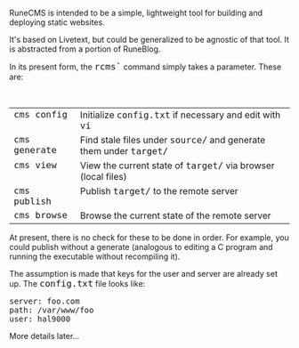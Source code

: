 RuneCMS is intended to be a simple, lightweight tool for building
and deploying static websites.
<p>

It's based on Livetext, but could be generalized to be agnostic of
that tool. It is abstracted from a portion of RuneBlog.
<p>

In its present form, the <font size=+1><tt>rcms`</tt></font> command simply takes a parameter.
These are:
<p>

<br><center><table width=90% cellpadding=5>
<tr>
  <td valign=top><font size=+1><tt>cms config</tt></font></td>
  <td valign=top>Initialize <font size=+1><tt>config.txt</tt></font> if necessary and edit with <font size=+1><tt>vi</tt></font></td>
</tr>
<tr>
</tr>
<tr>
  <td valign=top><font size=+1><tt>cms generate</tt></font></td>
  <td valign=top>Find stale files under <font size=+1><tt>source/</tt></font> and generate them under <font size=+1><tt>target/</tt></font></td>
</tr>
<tr>
</tr>
<tr>
  <td valign=top><font size=+1><tt>cms view</tt></font></td>
  <td valign=top>View the current state of <font size=+1><tt>target/</tt></font> via browser (local files)</td>
</tr>
<tr>
</tr>
<tr>
  <td valign=top><font size=+1><tt>cms publish</tt></font></td>
  <td valign=top>Publish <font size=+1><tt>target/</tt></font> to the remote server</td>
</tr>
<tr>
</tr>
<tr>
  <td valign=top><font size=+1><tt>cms browse</tt></font></td>
  <td valign=top>Browse the current state of the remote server</td>
</tr>
</table></center>
At present, there is no check for these to be done in order. For example, 
you could publish without a generate (analogous to editing a C program
and running the executable without recompiling it).
<p>

The assumption is made that keys for the user and server are already 
set up. The <font size=+1><tt>config.txt</tt></font> file looks like:
<p>

<pre>
server: foo.com
path: /var/www/foo
user: hal9000
</pre>
<p>

<p>

More details later...
<p>

